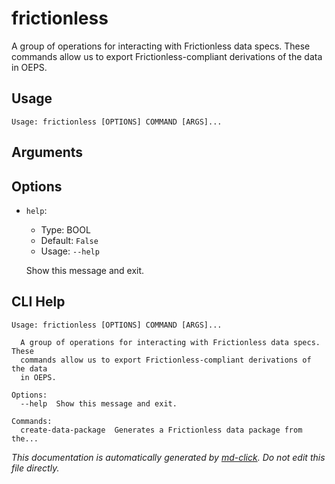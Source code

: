 
# frictionless

A group of operations for interacting with Frictionless data specs. These commands allow us to export Frictionless-compliant derivations of the data in OEPS.

## Usage

```
Usage: frictionless [OPTIONS] COMMAND [ARGS]...
```

## Arguments


## Options

* `help`:
    * Type: BOOL
    * Default: `False`
    * Usage: `--help`

    Show this message and exit.



## CLI Help

```
Usage: frictionless [OPTIONS] COMMAND [ARGS]...

  A group of operations for interacting with Frictionless data specs. These
  commands allow us to export Frictionless-compliant derivations of the data
  in OEPS.

Options:
  --help  Show this message and exit.

Commands:
  create-data-package  Generates a Frictionless data package from the...
```


_This documentation is automatically generated by [md-click](https://github.com/RiveryIo/md-click). Do not edit this file directly._
